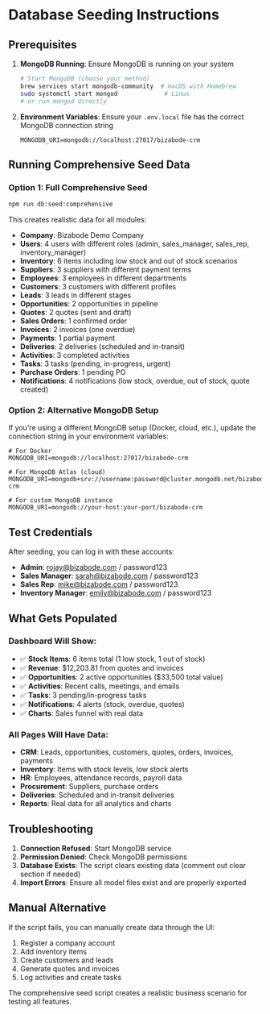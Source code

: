 # Database Seeding Instructions

## Prerequisites

1. **MongoDB Running**: Ensure MongoDB is running on your system
   ```bash
   # Start MongoDB (choose your method)
   brew services start mongodb-community  # macOS with Homebrew
   sudo systemctl start mongod             # Linux
   # or run mongod directly
   ```

2. **Environment Variables**: Ensure your `.env.local` file has the correct MongoDB connection string
   ```env
   MONGODB_URI=mongodb://localhost:27017/bizabode-crm
   ```

## Running Comprehensive Seed Data

### Option 1: Full Comprehensive Seed
```bash
npm run db:seed:comprehensive
```

This creates realistic data for all modules:
- **Company**: Bizabode Demo Company
- **Users**: 4 users with different roles (admin, sales_manager, sales_rep, inventory_manager)
- **Inventory**: 6 items including low stock and out of stock scenarios
- **Suppliers**: 3 suppliers with different payment terms
- **Employees**: 3 employees in different departments
- **Customers**: 3 customers with different profiles
- **Leads**: 3 leads in different stages
- **Opportunities**: 2 opportunities in pipeline
- **Quotes**: 2 quotes (sent and draft)
- **Sales Orders**: 1 confirmed order
- **Invoices**: 2 invoices (one overdue)
- **Payments**: 1 partial payment
- **Deliveries**: 2 deliveries (scheduled and in-transit)
- **Activities**: 3 completed activities
- **Tasks**: 3 tasks (pending, in-progress, urgent)
- **Purchase Orders**: 1 pending PO
- **Notifications**: 4 notifications (low stock, overdue, out of stock, quote created)

### Option 2: Alternative MongoDB Setup

If you're using a different MongoDB setup (Docker, cloud, etc.), update the connection string in your environment variables:

```env
# For Docker
MONGODB_URI=mongodb://localhost:27017/bizabode-crm

# For MongoDB Atlas (cloud)
MONGODB_URI=mongodb+srv://username:password@cluster.mongodb.net/bizabode-crm

# For custom MongoDB instance
MONGODB_URI=mongodb://your-host:your-port/bizabode-crm
```

## Test Credentials

After seeding, you can log in with these accounts:

- **Admin**: rojay@bizabode.com / password123
- **Sales Manager**: sarah@bizabode.com / password123  
- **Sales Rep**: mike@bizabode.com / password123
- **Inventory Manager**: emily@bizabode.com / password123

## What Gets Populated

### Dashboard Will Show:
- ✅ **Stock Items**: 6 items total (1 low stock, 1 out of stock)
- ✅ **Revenue**: $12,203.81 from quotes and invoices
- ✅ **Opportunities**: 2 active opportunities ($33,500 total value)
- ✅ **Activities**: Recent calls, meetings, and emails
- ✅ **Tasks**: 3 pending/in-progress tasks
- ✅ **Notifications**: 4 alerts (stock, overdue, quotes)
- ✅ **Charts**: Sales funnel with real data

### All Pages Will Have Data:
- **CRM**: Leads, opportunities, customers, quotes, orders, invoices, payments
- **Inventory**: Items with stock levels, low stock alerts
- **HR**: Employees, attendance records, payroll data
- **Procurement**: Suppliers, purchase orders
- **Deliveries**: Scheduled and in-transit deliveries
- **Reports**: Real data for all analytics and charts

## Troubleshooting

1. **Connection Refused**: Start MongoDB service
2. **Permission Denied**: Check MongoDB permissions
3. **Database Exists**: The script clears existing data (comment out clear section if needed)
4. **Import Errors**: Ensure all model files exist and are properly exported

## Manual Alternative

If the script fails, you can manually create data through the UI:
1. Register a company account
2. Add inventory items
3. Create customers and leads
4. Generate quotes and invoices
5. Log activities and create tasks

The comprehensive seed script creates a realistic business scenario for testing all features.
